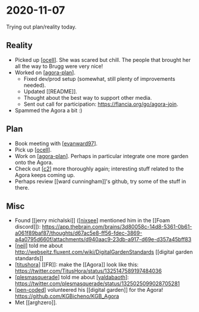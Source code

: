 # 2020-11-07
Trying out plan/reality today.

## Reality
- Picked up [[ocell]]. She was scared but chill. The people that brought her all the way to Brugg were very nice!
- Worked on [[agora-plan]]. 
  - Fixed dev/prod setup (somewhat, still plenty of improvements needed).
  - Updated [[README]].
  - Thought about the best way to support other media.
  - Sent out call for participation: https://flancia.org/go/agora-join.
- Spammed the Agora a bit :)

## Plan
- Book meeting with [[evanward97]].
- Pick up [[ocell]].
- Work on [[agora-plan]]. Perhaps in particular integrate one more garden onto the Agora.
- Check out [[c2]] more thoroughly again; interesting stuff related to the Agora keeps coming up.
- Perhaps review [[ward cunningham]]'s github, try some of the stuff in there.

## Misc
- Found [[jerry michalski]] ([[nixsee]] mentioned him in the [[Foam discord]]): https://app.thebrain.com/brains/3d80058c-14d8-5361-0b61-a061f89baf87/thoughts/d67ac5e8-ff56-fdec-3869-a4a0795d660f/attachments/d940aac9-23db-a917-d69e-d357a45bff83
- [[neil]] told me about http://webseitz.fluxent.com/wiki/DigitalGardenStandards [[digital garden standards]]
- [[titushora]] [[FR]]: make the [[Agora]] look like this: https://twitter.com/TitusHora/status/1325147589197484036
- [[plesmasquerade]] told me about [[yaldabaoth]]: https://twitter.com/plesmasquerade/status/1325025099028705281
- [[pen-coded]] volunteered his [[digital garden]] for the Agora! https://github.com/KGBicheno/KGB_Agora
- Met [[arghzero]].

[//begin]: # "Autogenerated link references for markdown compatibility"
[ocell]: ../ocell "Ocell"
[agora-plan]: ../agora-plan "Agora Plan"
[evanward97]: ../evanward97 "Evanward97"
[c2]: ../c2 "C2"
[nixsee]: ../nixsee "Nixsee"
[neil]: ../neil "Neil"
[titushora]: ../titushora "Titushora"
[plesmasquerade]: ../plesmasquerade "Plesmasquerade"
[yaldabaoth]: ../yaldabaoth "Yaldabaoth"
[pen-coded]: ../pen-coded "Pen Coded"
[//end]: # "Autogenerated link references"